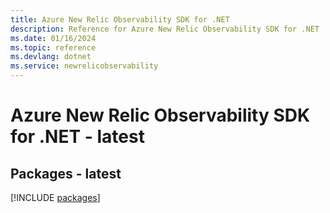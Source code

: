 ```yaml
---
title: Azure New Relic Observability SDK for .NET
description: Reference for Azure New Relic Observability SDK for .NET
ms.date: 01/16/2024
ms.topic: reference
ms.devlang: dotnet
ms.service: newrelicobservability
---
```

# Azure New Relic Observability SDK for .NET - latest
## Packages - latest
[!INCLUDE [packages](new-relic-observability-index.md)]